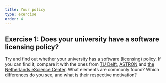 ```yaml
---
title: Your policy
type: exercise
order: 4
---
```


## Exercise 1: Does your university have a software licensing policy?

Try and find out whether your university has a software (licensing) policy. If you can find it, compare it with the ones from [TU Delft](https://zenodo.org/record/4629662), [ASTRON](https://zenodo.org/records/7307162) and [the Netherlands eScience Center](https://www.esciencecenter.nl/wp-content/uploads/2020/05/nlesc_ip_policy_2017.pdf). What elements are commonly found? Which differences do you see, and what is their respective motivation?

